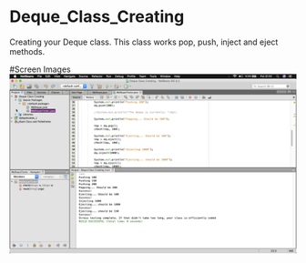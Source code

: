 # Deque_Class_Creating
Creating your Deque class. This class works pop, push, inject and eject methods.

#Screen Images
![](Screen_Image/ss1.png)
